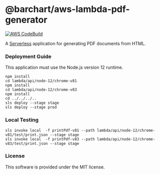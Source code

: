 # @barchart/aws-lambda-pdf-generator

[![AWS CodeBuild](https://codebuild.us-east-1.amazonaws.com/badges?uuid=eyJlbmNyeXB0ZWREYXRhIjoiTmtsZEw3M2l3cktxd3crQTJpMVVRbEUzU1dOMFBodFU0MlhaNUFZaC9kVzBIN1FYUXVVZFFUK29vcU5tazJyckNtVFFxL3BoSEdYMEk3V3dUOEhNUFhNPSIsIml2UGFyYW1ldGVyU3BlYyI6Ik84YnJJU1NUZDMvR3VLaXYiLCJtYXRlcmlhbFNldFNlcmlhbCI6MX0%3D&branch=master)](https://github.com/barchart/aws-lambda-pdf-generator)

A [Serverless](https://www.serverless.com/) application for generating PDF documents from HTML.

### Deployment Guide

This application must use the Node.js version 12 runtime.

```shell
npm install
cd lambda/api/node-12/chrome-v81
npm install
cd lambda/api/node-12/chrome-v83
npm install
cd ../../../..
sls deploy --stage stage
sls deploy --stage prod
```

### Local Testing

```
sls invoke local  -f printPdf-v81 --path lambda/api/node-12/chrome-v81/test/print.json --stage stage
sls invoke local  -f printPdf-v83 --path lambda/api/node-12/chrome-v83/test/print.json --stage stage
```

### License

This software is provided under the MIT license.

